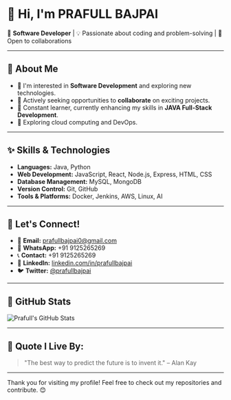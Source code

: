 # 👋 Hi, I'm **PRAFULL BAJPAI**

🚀 **Software Developer** | 💡 Passionate about coding and problem-solving | 🤝 Open to collaborations

---

## 🔎 **About Me**
- 👀 I'm interested in **Software Development** and exploring new technologies.
- 💼 Actively seeking opportunities to **collaborate** on exciting projects.
- 📖 Constant learner, currently enhancing my skills in **JAVA Full-Stack Development**.
- 🌱 Exploring cloud computing and DevOps.

---

## ✨ **Skills & Technologies**
- **Languages:** Java, Python
- **Web Development:**  JavaScript, React, Node.js, Express, HTML, CSS
- **Database Management:** MySQL, MongoDB
- **Version Control:** Git, GitHub
- **Tools & Platforms:** Docker, Jenkins, AWS, Linux, AI

---

## 💬 **Let's Connect!**
- 📧 **Email:** [prafullbajpai0@gmail.com](mailto:prafullbajpai0@gmail.com)
- 📱 **WhatsApp:** +91 9125265269
- 📞 **Contact:** +91 9125265269
- 💼 **LinkedIn:** [linkedin.com/in/prafullbajpai](https://linkedin.com/in/prafullbajpai)
- 🐦 **Twitter:** [@prafullbajpai](https://twitter.com/prafullbajpai)

---

## 📌 **GitHub Stats**
![Prafull's GitHub Stats](https://github-readme-stats.vercel.app/api?username=PRAFULLBAJPAI&show_icons=true&theme=radical)

---

## 🌟 **Quote I Live By:**
> "The best way to predict the future is to invent it." – Alan Kay

---

Thank you for visiting my profile! Feel free to check out my repositories and contribute. 😊

